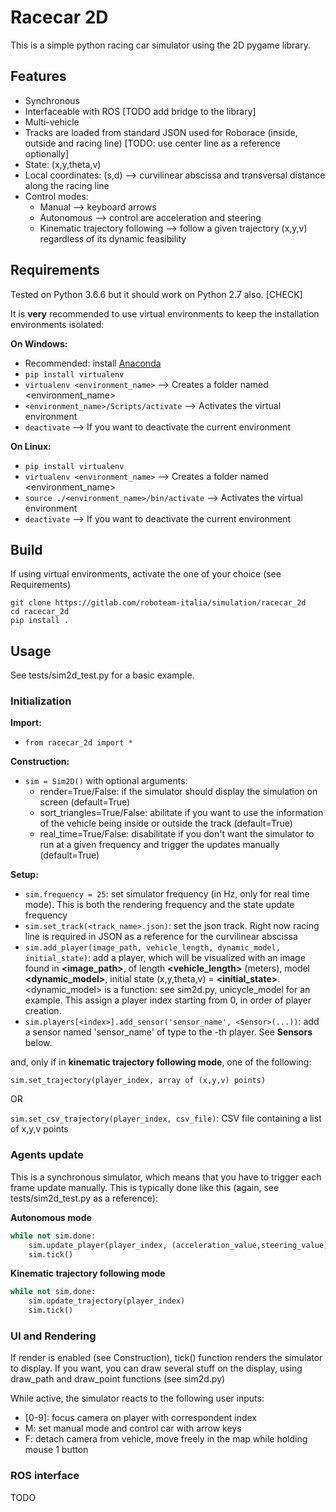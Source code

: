 # Racecar 2D

This is a simple python racing car simulator using the 2D pygame library.

## Features
- Synchronous
- Interfaceable with ROS [TODO add bridge to the library]
- Multi-vehicle
- Tracks are loaded from standard JSON used for Roborace (inside, outside and racing line) [TODO: use center line as a reference optionally]
- State: (x,y,theta,v)
- Local coordinates: (s,d) --> curvilinear abscissa and transversal distance along the racing line
- Control modes: 
    - Manual --> keyboard arrows
    - Autonomous --> control are acceleration and steering
    - Kinematic trajectory following --> follow a given trajectory (x,y,v) regardless of its dynamic feasibility

## Requirements

Tested on Python 3.6.6 but it should work on Python 2.7 also. [CHECK]

It is **very** recommended to use virtual environments to keep the installation environments isolated:

**On Windows:**
- Recommended: install [Anaconda](https://www.anaconda.com/distribution/)
- `pip install virtualenv`
- `virtualenv <environment_name>` --> Creates a folder named <environment_name>
- `<environment_name>/Scripts/activate` --> Activates the virtual environment
- `deactivate` --> If you want to deactivate the current environment

**On Linux:**
- `pip install virtualenv`
- `virtualenv <environment_name>` --> Creates a folder named <environment_name>
- `source ./<environment_name>/bin/activate` --> Activates the virtual environment
- `deactivate` --> If you want to deactivate the current environment
 


## Build

If using virtual environments, activate the one of your choice (see Requirements)

```
git clone https://gitlab.com/roboteam-italia/simulation/racecar_2d
cd racecar_2d
pip install .
```

## Usage

See tests/sim2d_test.py for a basic example.

### Initialization

**Import:**
- `from racecar_2d import *`

**Construction:**
- `sim = Sim2D()` with optional arguments: 
    - render=True/False: if the simulator should display the simulation on screen (default=True)
    - sort_triangles=True/False: abilitate if you want to use the information of the vehicle being inside or outside the track (default=True)
    - real_time=True/False: disabilitate if you don't want the simulator to run at a given frequency and trigger the updates manually (default=True)

**Setup:**
- `sim.frequency = 25`: set simulator frequency (in Hz, only for real time mode). This is both the rendering frequency and the state update frequency
- `sim.set_track(<track_name>.json)`: set the json track. Right now racing line is required in JSON as a reference for the curvilinear abscissa
- `sim.add_player(image_path, vehicle_length, dynamic_model, initial_state)`: add a player, which will be visualized with an image found in **<image_path>**, of length **<vehicle_length>** (meters), model **<dynamic_model>**, initial state (x,y,theta,v) = **<initial_state>**. <dynamic_model> is a function: see sim2d.py, unicycle_model for an example. This assign a player index starting from 0, in order of player creation.
- `sim.players[<index>].add_sensor('sensor_name', <Sensor>(...))`: add a sensor named 'sensor_name' of type <Sensor> to the <index>-th player. See **Sensors** below.

and, only if in **kinematic trajectory following mode**, one of the following:

`sim.set_trajectory(player_index, array of (x,y,v) points)`

OR

`sim.set_csv_trajectory(player_index, csv_file)`: CSV file containing a list of x,y,v points

### Agents update
This is a synchronous simulator, which means that you have to trigger each frame update manually. This is typically done like this (again, see tests/sim2d_test.py as a reference):

**Autonomous mode**
```python
while not sim.done:
    sim.update_player(player_index, (acceleration_value,steering_value))
    sim.tick()
```

**Kinematic trajectory following mode**
```python
while not sim.done:
    sim.update_trajectory(player_index)
    sim.tick()
```

### UI and Rendering
If render is enabled (see Construction), tick() function renders the simulator to display. If you want, you can draw several stuff on the display, using draw_path and draw_point functions (see sim2d.py)

While active, the simulator reacts to the following user inputs:
- [0-9]: focus camera on player with correspondent index
- M: set manual mode and control car with arrow keys
- F: detach camera from vehicle, move freely in the map while holding mouse 1 button


### ROS interface

TODO